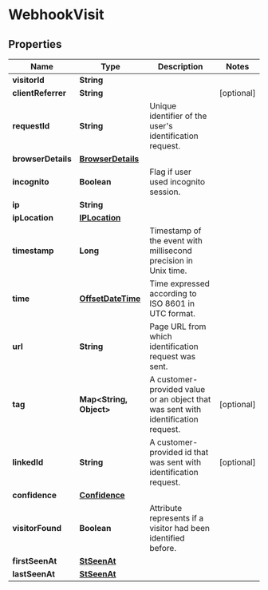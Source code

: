 # WebhookVisit

## Properties
Name | Type | Description | Notes
------------ | ------------- | ------------- | -------------
**visitorId** | **String** |  | 
**clientReferrer** | **String** |  |  [optional]
**requestId** | **String** | Unique identifier of the user&#x27;s identification request. | 
**browserDetails** | [**BrowserDetails**](BrowserDetails.md) |  | 
**incognito** | **Boolean** | Flag if user used incognito session. | 
**ip** | **String** |  | 
**ipLocation** | [**IPLocation**](IPLocation.md) |  | 
**timestamp** | **Long** | Timestamp of the event with millisecond precision in Unix time. | 
**time** | [**OffsetDateTime**](OffsetDateTime.md) | Time expressed according to ISO 8601 in UTC format. | 
**url** | **String** | Page URL from which identification request was sent. | 
**tag** | **Map&lt;String, Object&gt;** | A customer-provided value or an object that was sent with identification request. |  [optional]
**linkedId** | **String** | A customer-provided id that was sent with identification request. |  [optional]
**confidence** | [**Confidence**](Confidence.md) |  | 
**visitorFound** | **Boolean** | Attribute represents if a visitor had been identified before. | 
**firstSeenAt** | [**StSeenAt**](StSeenAt.md) |  | 
**lastSeenAt** | [**StSeenAt**](StSeenAt.md) |  | 

